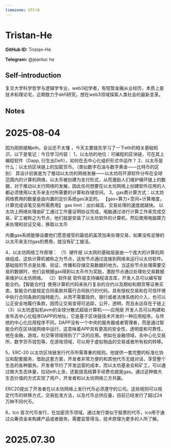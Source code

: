 ```yaml
---
timezone: UTC+8
---
```


# Tristan-He

**GitHub ID:** Tristan-He

**Telegram:** @jeanluc he

## Self-introduction

复旦大学科学哲学与逻辑学专业，web3初学者，有短暂金融从业经历，本质上是技术和理论宅，近期致力于defi研究，想在web3领域探索人类社会的最新变革。

## Notes

<!-- Content_START -->
# 2025-08-04

因为刚刚接触eth，会议还不太懂 ，今天主要就先学习了一下eth的相关基础知识，以下是笔记：今日学习内容：
1，以太坊的地位：可编程的区块链，可在其上编程软件（Dapp, 衍生出Defi），如何在去中心化组织形式中运作？
2，以太币是什么：以太坊区块链上的加密货币。（类似数字石油与数字黄金——比特币的区别）
其设计初衷是为了推动以太坊的网络发展——以太坊将开源软件分布在全球范围内的计算机网络，以太币被创建为支付形式，从而激励人们维护循环链上的数据，对于推动以太行网络的发展，因此任何想要在以太坊网络上创建软件应用的人都必须使用以太币来支付所需要的计算和存储空间。
3，gas费计算方式：以太坊网络费用的数量是由内置的定价系统gas决定的。
【gas=算力+空间+计算难度，计算完成该笔交易所需费用】
gas limit：出价越高，交易处理的速度就越快。
以太坊上网络处理由矿工通过工作量证明协议完成。电脑通过进行计算工作来完成交易，矿工被称之为节点，他们就是安装了以太坊软件的计算机，然后使用电脑算力来处理和验证交易，换取以太币

内置gas系统能够设置他们愿意接受的最低的盖茨加来处理交易，如果没有足够的以太币来支付gas的费用，就没有矿工接活。

4，以太坊网络工作原理：
（1）硬件层
以太网的基础层是由一个庞大的计算机网络组成，这些计算机被称之为节点，这些节点通过连接到网络来运行以太坊软件。基础层的节点是处理、验证、传播和存储交易数据的地方。当这些节点处理需要交易的数据时，他们会根据gas得到以太币作为奖励，激励节点通过处理处交易数据来维护以太坊网络。
（2）软件层
软件层支持编程语言库，开发人员可以编写智能合约。【智能合约】使用计算机代码来执行复杂的合约以及期权和期货等证券买卖。智能合约是规定合同条款并履行合同执行的代码，具有授权交易和在可信环境中执行合同条款的独特能力，从而不需要政府，银行或者法律系统的介入，也可以公正安全地履行条款，因而让交易变得可追踪，公开，透明，而且永远存在于链上
（3）以太坊虚拟机evm的全球分散式超级计算机——应用层
开发人员可以构建和发布去中心化程序DAPP的地址，它是基于区块链技术开发的一种应用程序。与传统的中心化应用程序不同，DAPP没有一个中央的服务器或者管理者，而是通过智能合约在区块链网络中运行，这意味着APP具有更高的安全性，透明度和可靠性，他在金融，游戏，社交等领域得到了广泛的应用。例如在金融领域，去中心化交易所，数字货币钱包等。在游戏领域，可以用于虚拟物品的交易或者所有权的转移。

5，ERC-20 以太坊区块链发行代币所需尊重的规则。他提供一套完整的标准化协议和配套服务，借助这套方案，开发者非常方便的和其他代币无缝对话，享受整个生态的各种服务。开发者节约了开发运营的成本，而以太坊基金会和矿工，可以通过做大生态体量，拉动eth上涨，还能提高结算手续费也就是gas。通过这种做大生态价值的方式实现了用户，开发者和以太坊网络三方共赢。


ERC20提出了开发者在以太坊网络上发行代币必须遵守的公司。这些规则可以规定代币的转移方式，交易批准方法，以及代币总供应量，目前已经发行了超过24万种不同代币。

6，Ico
首次代币发行，在加密货币领域，通过发行类似于股票的代币，ico用于通过众筹资金来构建产品或者服务。需要监管得当，技术原理为更多的人所了解。


# 2025.07.30


<!-- Content_END -->
